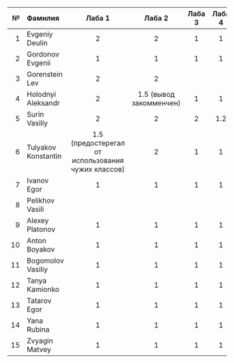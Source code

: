 <div id="header" align="center">
  <div id="main">
  </div>
  
| **№**	| **Фамилия**  	| **Лаба 1** 	| **Лаба 2** 	| **Лаба 3** 	| **Лаба 4** 	|
|------:	|:--------------|:----------:	|:----------:	|:----------:	|:----------:	|
|     1 	|Evgeniy Deulin|     2      	|     2      	|      1      	|     1       	|  
|    2 	|Gordonov Evgenii|       1    	|        1    	|    1        	|    1        	|
|    3 	|Gorenstein Lev|     2      	|      2      	|            	|            	|
|    4 	|Holodnyi Aleksandr| 2 | 1.5 (вывод закомменчен) |     1       	|           1 	|
|    5 	|Surin Vasiliy| 2 | 2 | 2  |       1.2    	|
|    6 	|Tulyakov Konstantin| 1.5 (предостерегал от использования чужих классов) | 2 |      1      	|      1      	|
|    7 	| Ivanov Egor|         1  	|    1       	|         1   	|   1         	|
|   8 	| Pelikhov Vasili|           	|            	|            	|            	|
|   9	|Alexey Platonov |       1    	|     1       	|         1   	|   1         	|
|   10	|Anton Boyakov |      1     	|       1     	|       1     	|     1      	|
|   11	|Bogomolov Vasiliy |    1       	|      1      	|         1   	|    1        	|
|   12| Tanya Kamionko|         1  	|         1   	|         1   	|         1   	|
|   13| Tatarov Egor |        1   	|    1        	|   1         	|   1         	|
|   14| Yana Rubina |      1     	|       1     	|          1  	|       1    	|
|   15| Zvyagin Matvey|      1     	|       1     	|          1  	|       1    	|
</div>
